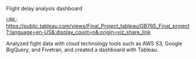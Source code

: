 Flight delay analysis dashboard

URL: https://public.tableau.com/views/Final_Project_tableau/GB765_Final_project?:language=en-US&:display_count=n&:origin=viz_share_link

Analyzed fight data with cloud technology tools such as AWS S3, Google BigQuery, and Fivetran, and created a dashboard with Tableau.

